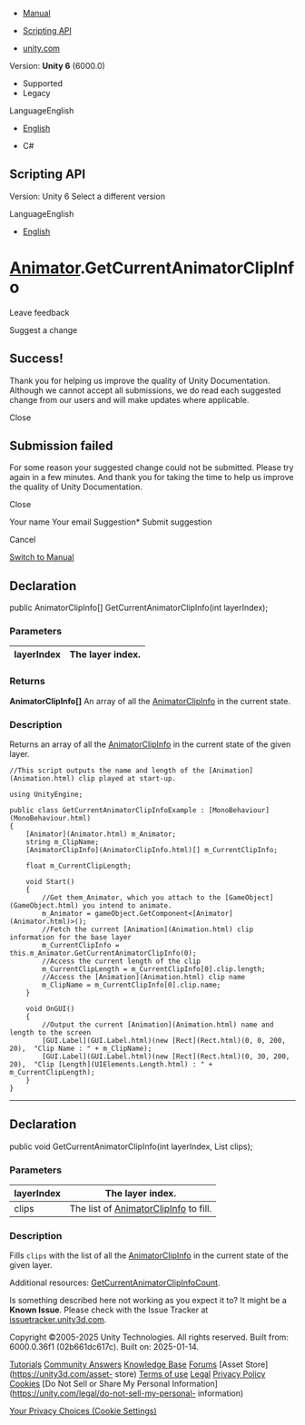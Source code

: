 [ ]()

  * [Manual](../Manual/index.html)
  * [Scripting API](../ScriptReference/index.html)

  * [unity.com](https://unity.com/)

Version: **Unity 6** (6000.0)

  * Supported
  * Legacy

LanguageEnglish

  * [English]()

  * C#

[ ](https://docs.unity3d.com)

## Scripting API

Version: Unity 6 Select a different version

LanguageEnglish

  * [English]()

#  [Animator](Animator.html).GetCurrentAnimatorClipInfo

Leave feedback

Suggest a change

## Success!

Thank you for helping us improve the quality of Unity Documentation. Although
we cannot accept all submissions, we do read each suggested change from our
users and will make updates where applicable.

Close

## Submission failed

For some reason your suggested change could not be submitted. Please <a>try
again</a> in a few minutes. And thank you for taking the time to help us
improve the quality of Unity Documentation.

Close

Your name Your email Suggestion* Submit suggestion

Cancel

[Switch to Manual](../Manual/class-Animator.html "Go to Animator Component in
the Manual")

## Declaration

public AnimatorClipInfo[] GetCurrentAnimatorClipInfo(int layerIndex);

### Parameters

layerIndex | The layer index.  
---|---  
  
### Returns

**AnimatorClipInfo[]** An array of all the
[AnimatorClipInfo](AnimatorClipInfo.html) in the current state.

### Description

Returns an array of all the [AnimatorClipInfo](AnimatorClipInfo.html) in the
current state of the given layer.

    
    
    //This script outputs the name and length of the [Animation](Animation.html) clip played at start-up.  
      
    using UnityEngine;  
      
    public class GetCurrentAnimatorClipInfoExample : [MonoBehaviour](MonoBehaviour.html)
    {
        [Animator](Animator.html) m_Animator;
        string m_ClipName;
        [AnimatorClipInfo](AnimatorClipInfo.html)[] m_CurrentClipInfo;  
      
        float m_CurrentClipLength;  
      
        void Start()
        {
            //Get them_Animator, which you attach to the [GameObject](GameObject.html) you intend to animate.
            m_Animator = gameObject.GetComponent<[Animator](Animator.html)>();
            //Fetch the current [Animation](Animation.html) clip information for the base layer
            m_CurrentClipInfo = this.m_Animator.GetCurrentAnimatorClipInfo(0);
            //Access the current length of the clip
            m_CurrentClipLength = m_CurrentClipInfo[0].clip.length;
            //Access the [Animation](Animation.html) clip name
            m_ClipName = m_CurrentClipInfo[0].clip.name;
        }  
      
        void OnGUI()
        {
            //Output the current [Animation](Animation.html) name and length to the screen
            [GUI.Label](GUI.Label.html)(new [Rect](Rect.html)(0, 0, 200, 20),  "Clip Name : " + m_ClipName);
            [GUI.Label](GUI.Label.html)(new [Rect](Rect.html)(0, 30, 200, 20),  "Clip [Length](UIElements.Length.html) : " + m_CurrentClipLength);
        }
    }
    

* * *

## Declaration

public void GetCurrentAnimatorClipInfo(int layerIndex, List<AnimatorClipInfo>
clips);

### Parameters

layerIndex | The layer index.  
---|---  
clips | The list of [AnimatorClipInfo](AnimatorClipInfo.html) to fill.  
  
### Description

Fills `clips` with the list of all the
[AnimatorClipInfo](AnimatorClipInfo.html) in the current state of the given
layer.

Additional resources:
[GetCurrentAnimatorClipInfoCount](Animator.GetCurrentAnimatorClipInfoCount.html).

Is something described here not working as you expect it to? It might be a
**Known Issue**. Please check with the Issue Tracker at
[issuetracker.unity3d.com](https://issuetracker.unity3d.com).

Copyright ©2005-2025 Unity Technologies. All rights reserved. Built from:
6000.0.36f1 (02b661dc617c). Built on: 2025-01-14.

[Tutorials](https://unity3d.com/learn) [Community
Answers](https://answers.unity3d.com) [Knowledge
Base](https://support.unity3d.com/hc/en-us)
[Forums](https://forum.unity3d.com) [Asset Store](https://unity3d.com/asset-
store) [Terms of use](https://docs.unity3d.com/Manual/TermsOfUse.html)
[Legal](https://unity.com/legal) [Privacy
Policy](https://unity.com/legal/privacy-policy)
[Cookies](https://unity.com/legal/cookie-policy) [Do Not Sell or Share My
Personal Information](https://unity.com/legal/do-not-sell-my-personal-
information)

[Your Privacy Choices (Cookie Settings)](javascript:void\(0\);)

